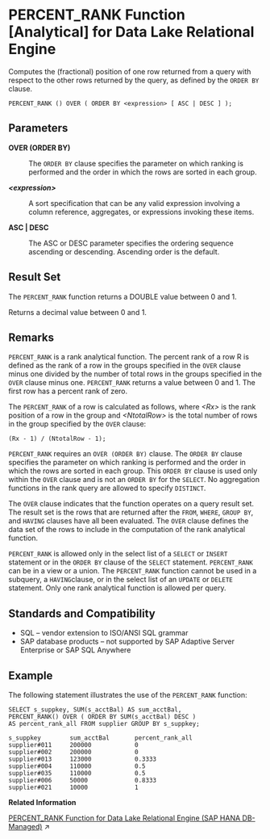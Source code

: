 <!-- loioa56d183584f21015881bb3f46bb765ee -->

# PERCENT\_RANK Function \[Analytical\] for Data Lake Relational Engine

Computes the \(fractional\) position of one row returned from a query with respect to the other rows returned by the query, as defined by the `ORDER BY` clause.



```
PERCENT_RANK () OVER ( ORDER BY <expression> [ ASC | DESC ] );
```



<a name="loioa56d183584f21015881bb3f46bb765ee__PERCENT_RANK_parm1"/>

## Parameters


<dl>
<dt><b>

OVER \(ORDER BY\)

</b></dt>
<dd>

The `ORDER BY` clause specifies the parameter on which ranking is performed and the order in which the rows are sorted in each group.



</dd><dt><b>

*<expression\>*

</b></dt>
<dd>

A sort specification that can be any valid expression involving a column reference, aggregates, or expressions invoking these items.



</dd><dt><b>

ASC | DESC

</b></dt>
<dd>

The ASC or DESC parameter specifies the ordering sequence ascending or descending. Ascending order is the default.



</dd>
</dl>



<a name="loioa56d183584f21015881bb3f46bb765ee__PERCENT_RANK_returns1"/>

## Result Set

The `PERCENT_RANK` function returns a DOUBLE value between 0 and 1.

Returns a decimal value between 0 and 1.



<a name="loioa56d183584f21015881bb3f46bb765ee__PERCENT_RANK_remarks1"/>

## Remarks

`PERCENT_RANK` is a rank analytical function. The percent rank of a row R is defined as the rank of a row in the groups specified in the `OVER` clause minus one divided by the number of total rows in the groups specified in the `OVER` clause minus one. `PERCENT_RANK` returns a value between 0 and 1. The first row has a percent rank of zero.

The `PERCENT_RANK` of a row is calculated as follows, where *<Rx\>* is the rank position of a row in the group and *<NtotalRow\>* is the total number of rows in the group specified by the `OVER` clause:

```
(Rx - 1) / (NtotalRow - 1);
```

`PERCENT_RANK` requires an `OVER (ORDER BY)` clause. The `ORDER BY` clause specifies the parameter on which ranking is performed and the order in which the rows are sorted in each group. This `ORDER BY` clause is used only within the `OVER` clause and is not an `ORDER BY` for the `SELECT`. No aggregation functions in the rank query are allowed to specify `DISTINCT`.

The `OVER` clause indicates that the function operates on a query result set. The result set is the rows that are returned after the `FROM`, `WHERE`, `GROUP BY`, and `HAVING` clauses have all been evaluated. The `OVER` clause defines the data set of the rows to include in the computation of the rank analytical function.

`PERCENT_RANK` is allowed only in the select list of a `SELECT` or `INSERT` statement or in the `ORDER BY` clause of the `SELECT` statement. `PERCENT_RANK` can be in a view or a union. The `PERCENT_RANK` function cannot be used in a subquery, a `HAVING`clause, or in the select list of an `UPDATE` or `DELETE` statement. Only one rank analytical function is allowed per query.



<a name="loioa56d183584f21015881bb3f46bb765ee__PERCENT_RANK_stanards1"/>

## Standards and Compatibility

-   SQL – vendor extension to ISO/ANSI SQL grammar
-   SAP database products – not supported by SAP Adaptive Server Enterprise or SAP SQL Anywhere



<a name="loioa56d183584f21015881bb3f46bb765ee__PERCENT_RANK_example1"/>

## Example

The following statement illustrates the use of the `PERCENT_RANK` function:

```
SELECT s_suppkey, SUM(s_acctBal) AS sum_acctBal,
PERCENT_RANK() OVER ( ORDER BY SUM(s_acctBal) DESC )
AS percent_rank_all FROM supplier GROUP BY s_suppkey;

s_suppkey        sum_acctBal       percent_rank_all
supplier#011     200000            0
supplier#002     200000            0
supplier#013     123000            0.3333
supplier#004     110000            0.5
supplier#035     110000            0.5
supplier#006     50000             0.8333
supplier#021     10000             1
```

**Related Information**  


[PERCENT_RANK Function for Data Lake Relational Engine (SAP HANA DB-Managed)](https://help.sap.com/viewer/a898e08b84f21015969fa437e89860c8/2024_1_QRC/en-US/fc8f0fd4618e4a47b712f7cc235fe437.html "Computes the (fractional) position of one row returned from a query with respect to the other rows returned by the query, as defined by the ORDER BY clause.") :arrow_upper_right:

